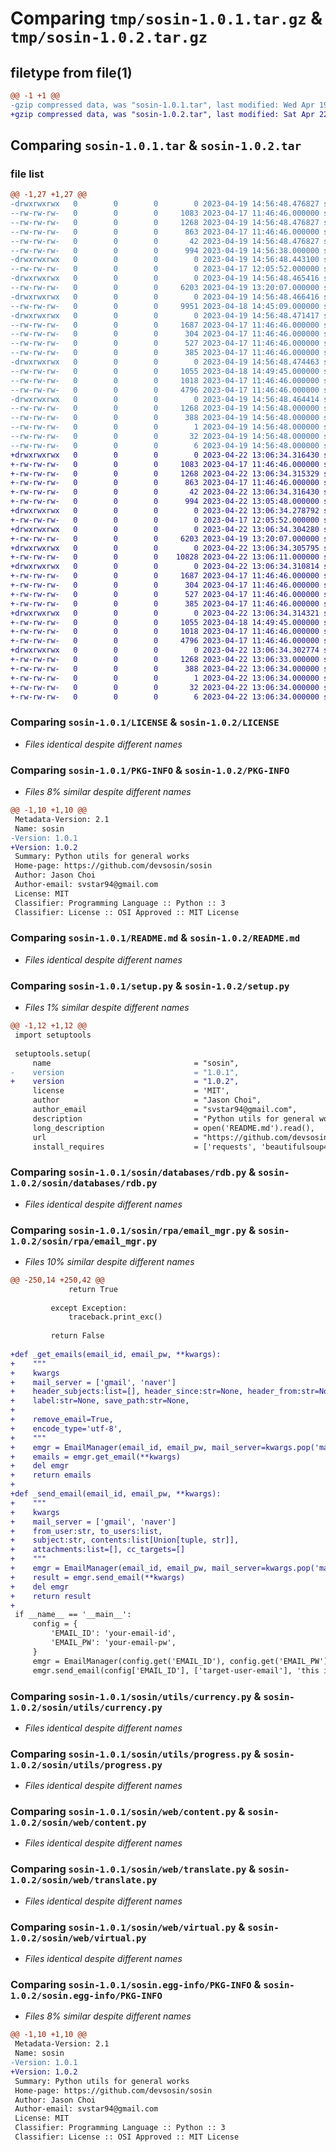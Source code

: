 # Comparing `tmp/sosin-1.0.1.tar.gz` & `tmp/sosin-1.0.2.tar.gz`

## filetype from file(1)

```diff
@@ -1 +1 @@
-gzip compressed data, was "sosin-1.0.1.tar", last modified: Wed Apr 19 14:56:48 2023, max compression
+gzip compressed data, was "sosin-1.0.2.tar", last modified: Sat Apr 22 13:06:34 2023, max compression
```

## Comparing `sosin-1.0.1.tar` & `sosin-1.0.2.tar`

### file list

```diff
@@ -1,27 +1,27 @@
-drwxrwxrwx   0        0        0        0 2023-04-19 14:56:48.476827 sosin-1.0.1/
--rw-rw-rw-   0        0        0     1083 2023-04-17 11:46:46.000000 sosin-1.0.1/LICENSE
--rw-rw-rw-   0        0        0     1268 2023-04-19 14:56:48.476827 sosin-1.0.1/PKG-INFO
--rw-rw-rw-   0        0        0      863 2023-04-17 11:46:46.000000 sosin-1.0.1/README.md
--rw-rw-rw-   0        0        0       42 2023-04-19 14:56:48.476827 sosin-1.0.1/setup.cfg
--rw-rw-rw-   0        0        0      994 2023-04-19 14:56:38.000000 sosin-1.0.1/setup.py
-drwxrwxrwx   0        0        0        0 2023-04-19 14:56:48.443100 sosin-1.0.1/sosin/
--rw-rw-rw-   0        0        0        0 2023-04-17 12:05:52.000000 sosin-1.0.1/sosin/__init__.py
-drwxrwxrwx   0        0        0        0 2023-04-19 14:56:48.465416 sosin-1.0.1/sosin/databases/
--rw-rw-rw-   0        0        0     6203 2023-04-19 13:20:07.000000 sosin-1.0.1/sosin/databases/rdb.py
-drwxrwxrwx   0        0        0        0 2023-04-19 14:56:48.466416 sosin-1.0.1/sosin/rpa/
--rw-rw-rw-   0        0        0     9951 2023-04-18 14:45:09.000000 sosin-1.0.1/sosin/rpa/email_mgr.py
-drwxrwxrwx   0        0        0        0 2023-04-19 14:56:48.471417 sosin-1.0.1/sosin/utils/
--rw-rw-rw-   0        0        0     1687 2023-04-17 11:46:46.000000 sosin-1.0.1/sosin/utils/currency.py
--rw-rw-rw-   0        0        0      304 2023-04-17 11:46:46.000000 sosin-1.0.1/sosin/utils/log.py
--rw-rw-rw-   0        0        0      527 2023-04-17 11:46:46.000000 sosin-1.0.1/sosin/utils/progress.py
--rw-rw-rw-   0        0        0      385 2023-04-17 11:46:46.000000 sosin-1.0.1/sosin/utils/secret.py
-drwxrwxrwx   0        0        0        0 2023-04-19 14:56:48.474463 sosin-1.0.1/sosin/web/
--rw-rw-rw-   0        0        0     1055 2023-04-18 14:49:45.000000 sosin-1.0.1/sosin/web/content.py
--rw-rw-rw-   0        0        0     1018 2023-04-17 11:46:46.000000 sosin-1.0.1/sosin/web/translate.py
--rw-rw-rw-   0        0        0     4796 2023-04-17 11:46:46.000000 sosin-1.0.1/sosin/web/virtual.py
-drwxrwxrwx   0        0        0        0 2023-04-19 14:56:48.464414 sosin-1.0.1/sosin.egg-info/
--rw-rw-rw-   0        0        0     1268 2023-04-19 14:56:48.000000 sosin-1.0.1/sosin.egg-info/PKG-INFO
--rw-rw-rw-   0        0        0      388 2023-04-19 14:56:48.000000 sosin-1.0.1/sosin.egg-info/SOURCES.txt
--rw-rw-rw-   0        0        0        1 2023-04-19 14:56:48.000000 sosin-1.0.1/sosin.egg-info/dependency_links.txt
--rw-rw-rw-   0        0        0       32 2023-04-19 14:56:48.000000 sosin-1.0.1/sosin.egg-info/requires.txt
--rw-rw-rw-   0        0        0        6 2023-04-19 14:56:48.000000 sosin-1.0.1/sosin.egg-info/top_level.txt
+drwxrwxrwx   0        0        0        0 2023-04-22 13:06:34.316430 sosin-1.0.2/
+-rw-rw-rw-   0        0        0     1083 2023-04-17 11:46:46.000000 sosin-1.0.2/LICENSE
+-rw-rw-rw-   0        0        0     1268 2023-04-22 13:06:34.315329 sosin-1.0.2/PKG-INFO
+-rw-rw-rw-   0        0        0      863 2023-04-17 11:46:46.000000 sosin-1.0.2/README.md
+-rw-rw-rw-   0        0        0       42 2023-04-22 13:06:34.316430 sosin-1.0.2/setup.cfg
+-rw-rw-rw-   0        0        0      994 2023-04-22 13:05:48.000000 sosin-1.0.2/setup.py
+drwxrwxrwx   0        0        0        0 2023-04-22 13:06:34.278792 sosin-1.0.2/sosin/
+-rw-rw-rw-   0        0        0        0 2023-04-17 12:05:52.000000 sosin-1.0.2/sosin/__init__.py
+drwxrwxrwx   0        0        0        0 2023-04-22 13:06:34.304280 sosin-1.0.2/sosin/databases/
+-rw-rw-rw-   0        0        0     6203 2023-04-19 13:20:07.000000 sosin-1.0.2/sosin/databases/rdb.py
+drwxrwxrwx   0        0        0        0 2023-04-22 13:06:34.305795 sosin-1.0.2/sosin/rpa/
+-rw-rw-rw-   0        0        0    10828 2023-04-22 13:06:11.000000 sosin-1.0.2/sosin/rpa/email_mgr.py
+drwxrwxrwx   0        0        0        0 2023-04-22 13:06:34.310814 sosin-1.0.2/sosin/utils/
+-rw-rw-rw-   0        0        0     1687 2023-04-17 11:46:46.000000 sosin-1.0.2/sosin/utils/currency.py
+-rw-rw-rw-   0        0        0      304 2023-04-17 11:46:46.000000 sosin-1.0.2/sosin/utils/log.py
+-rw-rw-rw-   0        0        0      527 2023-04-17 11:46:46.000000 sosin-1.0.2/sosin/utils/progress.py
+-rw-rw-rw-   0        0        0      385 2023-04-17 11:46:46.000000 sosin-1.0.2/sosin/utils/secret.py
+drwxrwxrwx   0        0        0        0 2023-04-22 13:06:34.314321 sosin-1.0.2/sosin/web/
+-rw-rw-rw-   0        0        0     1055 2023-04-18 14:49:45.000000 sosin-1.0.2/sosin/web/content.py
+-rw-rw-rw-   0        0        0     1018 2023-04-17 11:46:46.000000 sosin-1.0.2/sosin/web/translate.py
+-rw-rw-rw-   0        0        0     4796 2023-04-17 11:46:46.000000 sosin-1.0.2/sosin/web/virtual.py
+drwxrwxrwx   0        0        0        0 2023-04-22 13:06:34.302774 sosin-1.0.2/sosin.egg-info/
+-rw-rw-rw-   0        0        0     1268 2023-04-22 13:06:33.000000 sosin-1.0.2/sosin.egg-info/PKG-INFO
+-rw-rw-rw-   0        0        0      388 2023-04-22 13:06:34.000000 sosin-1.0.2/sosin.egg-info/SOURCES.txt
+-rw-rw-rw-   0        0        0        1 2023-04-22 13:06:34.000000 sosin-1.0.2/sosin.egg-info/dependency_links.txt
+-rw-rw-rw-   0        0        0       32 2023-04-22 13:06:34.000000 sosin-1.0.2/sosin.egg-info/requires.txt
+-rw-rw-rw-   0        0        0        6 2023-04-22 13:06:34.000000 sosin-1.0.2/sosin.egg-info/top_level.txt
```

### Comparing `sosin-1.0.1/LICENSE` & `sosin-1.0.2/LICENSE`

 * *Files identical despite different names*

### Comparing `sosin-1.0.1/PKG-INFO` & `sosin-1.0.2/PKG-INFO`

 * *Files 8% similar despite different names*

```diff
@@ -1,10 +1,10 @@
 Metadata-Version: 2.1
 Name: sosin
-Version: 1.0.1
+Version: 1.0.2
 Summary: Python utils for general works
 Home-page: https://github.com/devsosin/sosin
 Author: Jason Choi
 Author-email: svstar94@gmail.com
 License: MIT
 Classifier: Programming Language :: Python :: 3
 Classifier: License :: OSI Approved :: MIT License
```

### Comparing `sosin-1.0.1/README.md` & `sosin-1.0.2/README.md`

 * *Files identical despite different names*

### Comparing `sosin-1.0.1/setup.py` & `sosin-1.0.2/setup.py`

 * *Files 1% similar despite different names*

```diff
@@ -1,12 +1,12 @@
 import setuptools
 
 setuptools.setup(
     name                                = "sosin",
-    version                             = "1.0.1",
+    version                             = "1.0.2",
     license                             = 'MIT',
     author                              = "Jason Choi",
     author_email                        = "svstar94@gmail.com",
     description                         = "Python utils for general works",
     long_description                    = open('README.md').read(),
     url                                 = "https://github.com/devsosin/sosin",
     install_requires                    = ['requests', 'beautifulsoup4', 'PyMySQL',],
```

### Comparing `sosin-1.0.1/sosin/databases/rdb.py` & `sosin-1.0.2/sosin/databases/rdb.py`

 * *Files identical despite different names*

### Comparing `sosin-1.0.1/sosin/rpa/email_mgr.py` & `sosin-1.0.2/sosin/rpa/email_mgr.py`

 * *Files 10% similar despite different names*

```diff
@@ -250,14 +250,42 @@
             return True
 
         except Exception:
             traceback.print_exc()
         
         return False
 
+def _get_emails(email_id, email_pw, **kwargs):
+    """
+    kwargs
+    mail_server = ['gmail', 'naver']
+    header_subjects:list=[], header_since:str=None, header_from:str=None, 
+    label:str=None, save_path:str=None, 
+
+    remove_email=True,
+    encode_type='utf-8',
+    """
+    emgr = EmailManager(email_id, email_pw, mail_server=kwargs.pop('mail_server', 'naver'), mode='get')
+    emails = emgr.get_email(**kwargs)
+    del emgr
+    return emails
+
+def _send_email(email_id, email_pw, **kwargs):
+    """
+    kwargs
+    mail_server = ['gmail', 'naver']
+    from_user:str, to_users:list, 
+    subject:str, contents:list[Union[tuple, str]],
+    attachments:list=[], cc_targets=[]
+    """
+    emgr = EmailManager(email_id, email_pw, mail_server=kwargs.pop('mail_server', 'naver'))
+    result = emgr.send_email(**kwargs)
+    del emgr
+    return result
+
 if __name__ == '__main__':
     config = {
         'EMAIL_ID': 'your-email-id',
         'EMAIL_PW': 'your-email-pw',
     }
     emgr = EmailManager(config.get('EMAIL_ID'), config.get('EMAIL_PW'), mail_server='gmail')
     emgr.send_email(config['EMAIL_ID'], ['target-user-email'], 'this is test email !',
```

### Comparing `sosin-1.0.1/sosin/utils/currency.py` & `sosin-1.0.2/sosin/utils/currency.py`

 * *Files identical despite different names*

### Comparing `sosin-1.0.1/sosin/utils/progress.py` & `sosin-1.0.2/sosin/utils/progress.py`

 * *Files identical despite different names*

### Comparing `sosin-1.0.1/sosin/web/content.py` & `sosin-1.0.2/sosin/web/content.py`

 * *Files identical despite different names*

### Comparing `sosin-1.0.1/sosin/web/translate.py` & `sosin-1.0.2/sosin/web/translate.py`

 * *Files identical despite different names*

### Comparing `sosin-1.0.1/sosin/web/virtual.py` & `sosin-1.0.2/sosin/web/virtual.py`

 * *Files identical despite different names*

### Comparing `sosin-1.0.1/sosin.egg-info/PKG-INFO` & `sosin-1.0.2/sosin.egg-info/PKG-INFO`

 * *Files 8% similar despite different names*

```diff
@@ -1,10 +1,10 @@
 Metadata-Version: 2.1
 Name: sosin
-Version: 1.0.1
+Version: 1.0.2
 Summary: Python utils for general works
 Home-page: https://github.com/devsosin/sosin
 Author: Jason Choi
 Author-email: svstar94@gmail.com
 License: MIT
 Classifier: Programming Language :: Python :: 3
 Classifier: License :: OSI Approved :: MIT License
```

